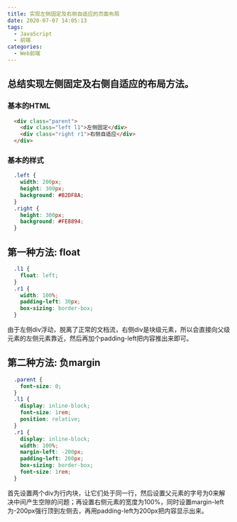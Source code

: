 ```yaml
---
title: 实现左侧固定及右侧自适应的页面布局
date: 2020-07-07 14:05:13
tags:
  - JavaScript
  - 前端
categories:
  - Web前端
---
```

## 总结实现左侧固定及右侧自适应的布局方法。

### 基本的HTML
```HTML
  <div class="parent">
    <div class="left l1">左侧固定</div>
    <div class="right r1">右侧自适应</div>
  </div>
```

### 基本的样式
```CSS
  .left {
    width: 200px;
    height: 300px;
    background: #B2DF8A;
  }
  .right {
    height: 300px;
    background: #FE8894;
  }
```

## 第一种方法: float
```CSS
  .l1 {
    float: left;
  }
  .r1 {
    width: 100%;
    padding-left: 30px;
    box-sizing: border-box;
  }
```
由于左侧div浮动，脱离了正常的文档流，右侧div是块级元素，所以会直接向父级元素的左侧元素靠近，然后再加个padding-left把内容推出来即可。

## 第二种方法: 负margin
```CSS
  .parent {
    font-size: 0;
  }
  .l1 {
    display: inline-block;
    font-size: 1rem;
    position: relative;
  }
  .r1 {
    display: inline-block;
    width: 100%;
    margin-left: -200px;
    padding-left: 200px;
    box-sizing: border-box;
    font-size: 1rem;
  }
```
首先设置两个div为行内块，让它们处于同一行，然后设置父元素的字号为0来解决中间产生空隙的问题；再设置右侧元素的宽度为100%，同时设置margin-left为-200px强行顶到左侧去，再用padding-left为200px把内容显示出来。
